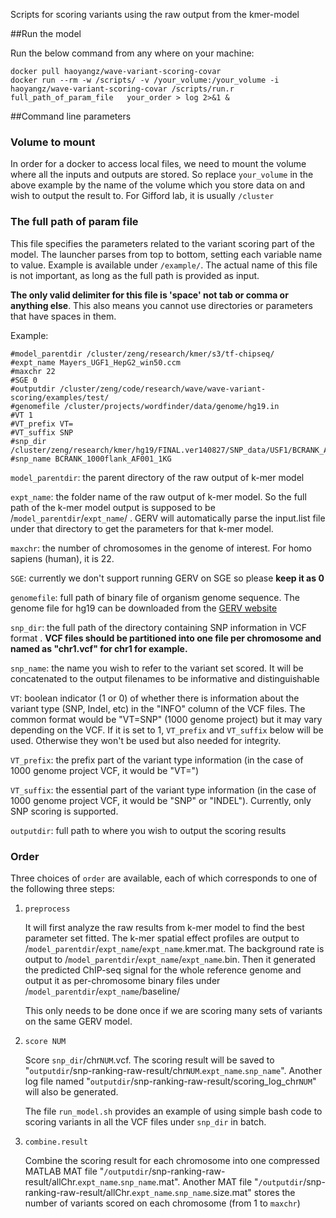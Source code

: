 Scripts for scoring variants using the raw output from the kmer-model##Run the modelRun the below command from any where on your machine:```docker pull haoyangz/wave-variant-scoring-covardocker run --rm -w /scripts/ -v /your_volume:/your_volume -i haoyangz/wave-variant-scoring-covar /scripts/run.r  full_path_of_param_file   your_order > log 2>&1 &```##Command line parameters### Volume to mountIn order for a docker to access local files, we need to mount the volume where all the inputs and outputs are stored. So replace `your_volume` in the above example by the name of the volume which you store data on and wish to output the result to. For Gifford lab, it is usually `/cluster`### The full path of param file This file specifies the parameters related to the variant scoring part of the model. The launcher parses from top to bottom, setting each variable name to value. Example is available under `/example/`. The actual name of this file is not important, as long as the full path is provided as input.**The only valid delimiter for this file is 'space' not tab or comma or anything else**. This also means you cannot use directories or parameters that have spaces in them.Example:```#model_parentdir /cluster/zeng/research/kmer/s3/tf-chipseq/#expt_name Mayers_UGF1_HepG2_win50.ccm#maxchr 22#SGE 0#outputdir /cluster/zeng/code/research/wave/wave-variant-scoring/examples/test/#genomefile /cluster/projects/wordfinder/data/genome/hg19.in#VT 1#VT_prefix VT=#VT_suffix SNP#snp_dir /cluster/zeng/research/kmer/hg19/FINAL.ver140827/SNP_data/USF1/BCRANK_AF001_1KG_1000flank_AF001_1KG/#snp_name BCRANK_1000flank_AF001_1KG````model_parentdir`: the parent directory of the raw output of k-mer model`expt_name`: the folder name of the raw output of k-mer model. So the full path of the k-mer model output is supposed to be /`model_parentdir`/`expt_name`/ . GERV will automatically parse the input.list file under that directory to get the parameters for that k-mer model.`maxchr`: the number of chromosomes in the genome of interest. For homo sapiens (human), it is 22.`SGE`: currently we don't support running GERV on SGE so please **keep it as 0**`genomefile`: full path of binary file of organism genome sequence. The genome file for hg19 can be downloaded from the [GERV website](http://gerv.csail.mit.edu)`snp_dir`: the full path of the directory containing SNP information in VCF format . **VCF files should be partitioned into one file per chromosome and named as "chr1.vcf" for chr1 for example.**`snp_name`: the name you wish to refer to the variant set scored. It will be concatenated to the output filenames to be informative and distinguishable`VT`: boolean indicator (1 or 0) of whether there is information about the variant type (SNP, Indel, etc) in the "INFO" column of the VCF files. The common format would be "VT=SNP" (1000 genome project) but it may vary depending on the VCF. If it is set to 1, `VT_prefix` and `VT_suffix` below will be used. Otherwise they won't be used but also needed for integrity.`VT_prefix`: the prefix part of the variant type information (in the case of 1000 genome project VCF, it would be "VT=")`VT_suffix`: the essential part of the variant type information (in the case of 1000 genome project VCF, it would be "SNP" or "INDEL"). Currently, only SNP scoring is supported. `outputdir`: full path to where you wish to output the scoring results### OrderThree choices of `order` are available, each of which corresponds to one of the following three steps:1.	`preprocess`	It will first analyze the raw results from k-mer model to find the best parameter set fitted. The k-mer spatial effect profiles are output to  /`model_parentdir`/`expt_name`/`expt_name`.kmer.mat. The background rate is output to /`model_parentdir`/`expt_name`/`expt_name`.bin. Then it generated the predicted ChIP-seq signal for the whole reference genome and output it as per-chromosome binary files under /`model_parentdir`/`expt_name`/baseline/ 		This only needs to be done once if we are scoring many sets of variants on the same GERV model.2.	`score NUM`	Score `snp_dir`/chr`NUM`.vcf. The scoring result will be saved to "`outputdir`/snp-ranking-raw-result/chr`NUM`.`expt_name`.`snp_name`". Another log file named "`outputdir`/snp-ranking-raw-result/scoring_log_chr`NUM`" will also be generated.
	The file `run_model.sh` provides an example of using simple bash code to scoring variants in all the VCF files under `snp_dir` in batch.
	3.	`combine.result`	Combine the scoring result for each chromosome into one compressed MATLAB MAT file "`/outputdir`/snp-ranking-raw-result/allChr.`expt_name`.`snp_name`.mat". Another MAT file "`/outputdir`/snp-ranking-raw-result/allChr.`expt_name`.`snp_name`.size.mat" stores the number of variants scored on each chromosome (from 1 to `maxchr`)